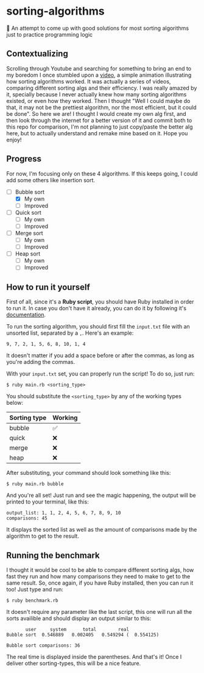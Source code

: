 # sorting-algorithms

🔀 An attempt to come up with good solutions for most sorting algorithms just to practice programming logic

## Contextualizing
Scrolling through Youtube and searching for something to bring an end to my boredom I once stumbled upon a [video](https://youtu.be/aXXWXz5rF64), a simple animation illustrating how sorting algorithms worked. It was actually a series of videos, comparing different sorting algs and their efficiency. I was really amazed by it, specially because I never actually knew how many sorting algorithms existed, or even how they worked. Then I thought "Well I could maybe do that, it may not be the prettiest algorithm, nor the most efficient, but it could be done". So here we are! I thought I would create my own alg first, and then look through the internet for a better version of it and commit both to this repo for comparison, I'm not planning to just copy/paste the better alg here, but to actually understand and remake mine based on it. Hope you enjoy!

## Progress
For now, I'm focusing only on these 4 algorithms. If this keeps going, I could add some others like insertion sort. 
- [ ] Bubble sort
  - [X] My own
  - [ ] Improved
- [ ] Quick sort
  - [ ] My own
  - [ ] Improved
- [ ] Merge sort
  - [ ] My own
  - [ ] Improved
- [ ] Heap sort
  - [ ] My own
  - [ ] Improved
  
## How to run it yourself
First of all, since it's a **Ruby script**, you should have Ruby installed in order to run it. In case you don't have it already, you can do it by following it's [documentation](https://www.ruby-lang.org/en/documentation/installation/).

To run the sorting algorithm, you should first fill the `input.txt` file with an unsorted list, separated by a `,`. Here's an example:

```
9, 7, 2, 1, 5, 6, 8, 10, 1, 4
```

It doesn't matter if you add a space before or after the commas, as long as you're adding the commas.

With your `input.txt` set, you can properly run the script! To do so, just run:

```
$ ruby main.rb <sorting_type>
```

You should substitute the `<sorting_type>` by any of the working types below:

| Sorting type | Working |
|--------------|---------|
| bubble       |   ✅    |
| quick        |   ❌    |
| merge        |   ❌    |
| heap         |   ❌    |

After substituting, your command should look something like this:

```
$ ruby main.rb bubble
```

And you're all set! Just run and see the magic happening, the output will be printed to your terminal, like this:

```
output_list: 1, 1, 2, 4, 5, 6, 7, 8, 9, 10
comparisons: 45
```

It displays the sorted list as well as the amount of comparisons made by the algorithm to get to the result.

## Running the benchmark
I thought it would be cool to be able to compare different sorting algs, how fast they run and how many comparisons they need to make to get to the same result. So, once again, if you have Ruby installed, then you can run it too! Just type and run:

```
$ ruby benchmark.rb
```

It doesn't require any parameter like the last script, this one will run all the sorts availible and should display an output similar to this:

```
       user     system      total        real
Bubble sort  0.546889   0.002405   0.549294 (  0.554125)

Bubble sort comparisons: 36
```

The real time is displayed inside the parentheses.
And that's it! Once I deliver other sorting-types, this will be a nice feature. 


